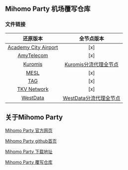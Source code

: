 ## Mihomo Party 机场覆写仓库

### 文件链接

| 还原版本 | 全节点版本 | 
|    :---:     |     :---:      |
|[Academy City Airport](https://raw.githubusercontent.com/sxrem/mihomo_party-override_hub/main/yaml/Academy%20City%20Airport/Academy%20City%20Airport.yaml)|[x]|
|[AmyTelecom](https://raw.githubusercontent.com/sxrem/mihomo_party-override_hub/main/yaml/AmyTelecom/AmyTelecom.yaml)|[x]|
|[Kuromis](https://raw.githubusercontent.com/sxrem/mihomo_party-override_hub/main/yaml/Kuromis/Kuromis%20.yaml)|[Kuromis分流代理全节点](https://raw.githubusercontent.com/sxrem/mihomo_party-override_hub/main/yaml/Kuromis/Kuromis%E5%88%86%E6%B5%81%E4%BB%A3%E7%90%86%E5%85%A8%E8%8A%82%E7%82%B9.yaml)|
|[MESL](https://raw.githubusercontent.com/sxrem/mihomo_party-override_hub/main/yaml/MESL/MESL.yaml)|[x]|
|[TAG](https://raw.githubusercontent.com/sxrem/mihomo_party-override_hub/main/yaml/TAG/TAG.yaml)|[x]|
|[TKV Network](https://raw.githubusercontent.com/sxrem/mihomo_party-override_hub/main/yaml/TKV%20Network/TKV%20Network.yaml)|[x]|
|[WestData](https://raw.githubusercontent.com/sxrem/mihomo_party-override_hub/main/yaml/WestData/WestData.yaml)|[WestData分流代理全节点](https://raw.githubusercontent.com/sxrem/mihomo_party-override_hub/main/yaml/WestData/WestData%E5%88%86%E6%B5%81%E4%BB%A3%E7%90%86%E5%85%A8%E8%8A%82%E7%82%B9.yaml)|

## 关于Mihomo Party

[Mihomo Party 官方网页](https://mihomo.party/)

[Mihomo Party github首页](https://github.com/mihomo-party-org/mihomo-party)

[Mihomo Party 下载地址](https://github.com/mihomo-party-org/mihomo-party/releases)

[Mihomo Party 覆写仓库](https://github.com/mihomo-party-org/override-hub)

